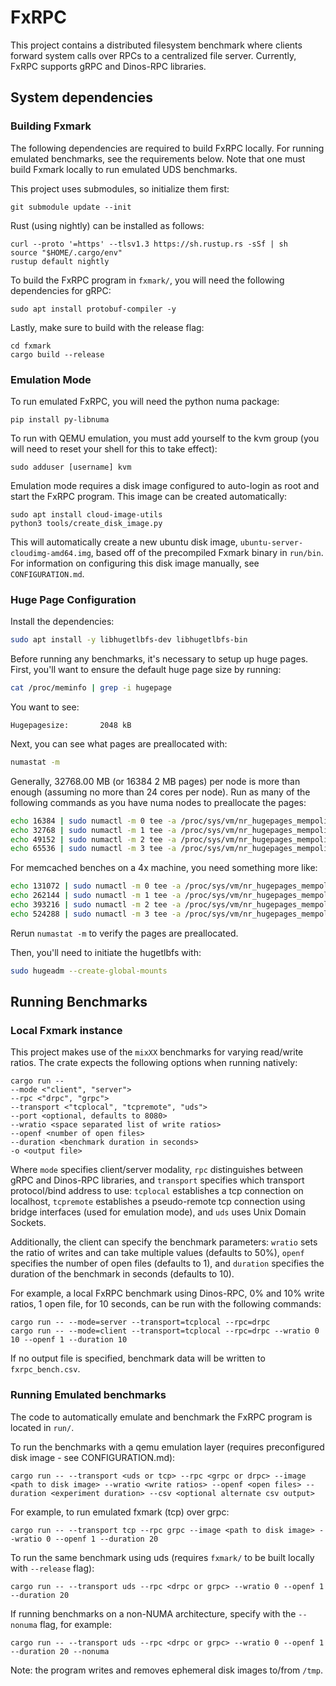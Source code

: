 # FxRPC

This project contains a distributed filesystem benchmark where clients forward system calls over RPCs to a centralized file server. Currently, FxRPC supports gRPC and Dinos-RPC libraries.

## System dependencies

### Building Fxmark
The following dependencies are required to build FxRPC locally. For running emulated benchmarks, see the requirements below. Note that one must build Fxmark locally to run emulated UDS benchmarks.

This project uses submodules, so initialize them first:
```
git submodule update --init
```
Rust (using nightly) can be installed as follows:
```
curl --proto '=https' --tlsv1.3 https://sh.rustup.rs -sSf | sh
source "$HOME/.cargo/env"
rustup default nightly
```
To build the FxRPC program in ```fxmark/```, you will need the following dependencies for gRPC:
```
sudo apt install protobuf-compiler -y
```
Lastly, make sure to build with the release flag:
```
cd fxmark
cargo build --release
```


### Emulation Mode

To run emulated FxRPC, you will need the python numa package:
```
pip install py-libnuma
```
To run with QEMU emulation, you must add yourself to the kvm group (you will need to reset your shell for this to take effect):
```
sudo adduser [username] kvm
```
Emulation mode requires a disk image configured to auto-login as root and start the FxRPC program. This image can be created automatically:
```
sudo apt install cloud-image-utils
python3 tools/create_disk_image.py
```
This will automatically create a new ubuntu disk image, ```ubuntu-server-cloudimg-amd64.img```, based off of the precompiled Fxmark binary in ```run/bin```. For information on configuring this disk image manually, see ```CONFIGURATION.md```.

### Huge Page Configuration

Install the dependencies:
```bash
sudo apt install -y libhugetlbfs-dev libhugetlbfs-bin
```

Before running any benchmarks, it's necessary to setup up huge pages.
First, you'll want to ensure the default huge page size by running:
```bash
cat /proc/meminfo | grep -i hugepage
```
You want to see:
```
Hugepagesize:       2048 kB
```

Next, you can see what pages are preallocated with:
```bash
numastat -m
```

Generally, 32768.00 MB (or 16384 2 MB pages) per node is more than enough (assuming no more than 24 cores per node).
Run as many of the following commands as you have numa nodes to preallocate the pages:

```bash
echo 16384 | sudo numactl -m 0 tee -a /proc/sys/vm/nr_hugepages_mempolicy
echo 32768 | sudo numactl -m 1 tee -a /proc/sys/vm/nr_hugepages_mempolicy
echo 49152 | sudo numactl -m 2 tee -a /proc/sys/vm/nr_hugepages_mempolicy
echo 65536 | sudo numactl -m 3 tee -a /proc/sys/vm/nr_hugepages_mempolicy
```

For memcached benches on a 4x machine, you need something more like:
```bash
echo 131072 | sudo numactl -m 0 tee -a /proc/sys/vm/nr_hugepages_mempolicy
echo 262144 | sudo numactl -m 1 tee -a /proc/sys/vm/nr_hugepages_mempolicy
echo 393216 | sudo numactl -m 2 tee -a /proc/sys/vm/nr_hugepages_mempolicy
echo 524288 | sudo numactl -m 3 tee -a /proc/sys/vm/nr_hugepages_mempolicy
```

Rerun ```numastat -m``` to verify the pages are preallocated.

Then, you'll need to initiate the hugetlbfs with:
```bash
sudo hugeadm --create-global-mounts
```

## Running Benchmarks

### Local Fxmark instance

This project makes use of the ```mixXX``` benchmarks for varying read/write ratios. The crate expects the following options when running natively:
```
cargo run -- 
--mode <"client", "server">
--rpc <"drpc", "grpc">
--transport <"tcplocal", "tcpremote", "uds">
--port <optional, defaults to 8080>
--wratio <space separated list of write ratios>
--openf <number of open files>
--duration <benchmark duration in seconds>
-o <output file>
```
Where ```mode``` specifies client/server modality, ```rpc``` distinguishes between gRPC and Dinos-RPC libraries, and ```transport``` specifies which transport protocol/bind address to use: ```tcplocal``` establishes a tcp connection on localhost, ```tcpremote``` establishes a pseudo-remote tcp connection using bridge interfaces (used for emulation mode), and ```uds``` uses Unix Domain Sockets.

Additionally, the client can specify the benchmark parameters: ```wratio``` sets the ratio of writes and can take multiple values (defaults to 50%), ```openf``` specifies the number of open files (defaults to 1), and ```duration``` specifies the duration of the benchmark in seconds (defaults to 10).

For example, a local FxRPC benchmark using Dinos-RPC, 0% and 10% write ratios, 1 open file, for 10 seconds, can be run with the following commands:
```
cargo run -- --mode=server --transport=tcplocal --rpc=drpc
cargo run -- --mode=client --transport=tcplocal --rpc=drpc --wratio 0 10 --openf 1 --duration 10
```

If no output file is specified, benchmark data will be written to ```fxrpc_bench.csv```.

### Running Emulated benchmarks

The code to automatically emulate and benchmark the FxRPC program is located in ```run/```.

To run the benchmarks with a qemu emulation layer (requires preconfigured disk image - see CONFIGURATION.md):
```
cargo run -- --transport <uds or tcp> --rpc <grpc or drpc> --image <path to disk image> --wratio <write ratios> --openf <open files> --duration <experiment duration> --csv <optional alternate csv output>
```
For example, to run emulated fxmark (tcp) over grpc:
```
cargo run -- --transport tcp --rpc grpc --image <path to disk image> --wratio 0 --openf 1 --duration 20
```
To run the same benchmark using uds (requires ```fxmark/``` to be built locally with ```--release``` flag):
```
cargo run -- --transport uds --rpc <drpc or grpc> --wratio 0 --openf 1 --duration 20
```
If running benchmarks on a non-NUMA architecture, specify with the ```--nonuma``` flag, for example:
```
cargo run -- --transport uds --rpc <drpc or grpc> --wratio 0 --openf 1 --duration 20 --nonuma
```
Note: the program writes and removes ephemeral disk images to/from ```/tmp```.
